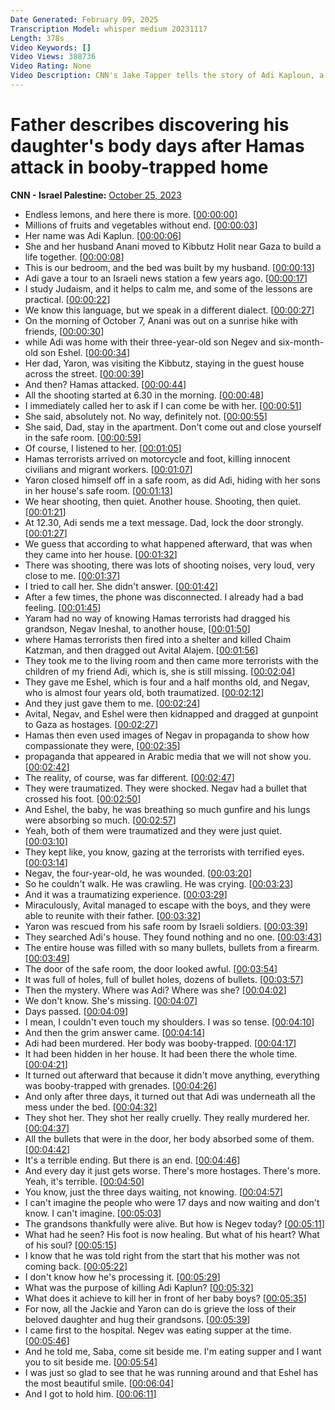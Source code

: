 ```yaml
---
Date Generated: February 09, 2025
Transcription Model: whisper medium 20231117
Length: 378s
Video Keywords: []
Video Views: 388736
Video Rating: None
Video Description: CNN's Jake Tapper tells the story of Adi Kaploun, a young mother who was killed by Hamas. #CNN #News
---
```


# Father describes discovering his daughter's body days after Hamas attack in booby-trapped home
**CNN - Israel Palestine:** [October 25, 2023](https://www.youtube.com/watch?v=rZYv3UWNTSU)
*  Endless lemons, and here there is more. [[00:00:00](https://www.youtube.com/watch?v=rZYv3UWNTSU&t=0.0s)]
*  Millions of fruits and vegetables without end. [[00:00:03](https://www.youtube.com/watch?v=rZYv3UWNTSU&t=3.0s)]
*  Her name was Adi Kaplun. [[00:00:06](https://www.youtube.com/watch?v=rZYv3UWNTSU&t=6.0s)]
*  She and her husband Anani moved to Kibbutz Holit near Gaza to build a life together. [[00:00:08](https://www.youtube.com/watch?v=rZYv3UWNTSU&t=8.0s)]
*  This is our bedroom, and the bed was built by my husband. [[00:00:13](https://www.youtube.com/watch?v=rZYv3UWNTSU&t=13.0s)]
*  Adi gave a tour to an Israeli news station a few years ago. [[00:00:17](https://www.youtube.com/watch?v=rZYv3UWNTSU&t=17.0s)]
*  I study Judaism, and it helps to calm me, and some of the lessons are practical. [[00:00:22](https://www.youtube.com/watch?v=rZYv3UWNTSU&t=22.0s)]
*  We know this language, but we speak in a different dialect. [[00:00:27](https://www.youtube.com/watch?v=rZYv3UWNTSU&t=27.0s)]
*  On the morning of October 7, Anani was out on a sunrise hike with friends, [[00:00:30](https://www.youtube.com/watch?v=rZYv3UWNTSU&t=30.0s)]
*  while Adi was home with their three-year-old son Negev and six-month-old son Eshel. [[00:00:34](https://www.youtube.com/watch?v=rZYv3UWNTSU&t=34.0s)]
*  Her dad, Yaron, was visiting the Kibbutz, staying in the guest house across the street. [[00:00:39](https://www.youtube.com/watch?v=rZYv3UWNTSU&t=39.0s)]
*  And then? Hamas attacked. [[00:00:44](https://www.youtube.com/watch?v=rZYv3UWNTSU&t=44.0s)]
*  All the shooting started at 6.30 in the morning. [[00:00:48](https://www.youtube.com/watch?v=rZYv3UWNTSU&t=48.0s)]
*  I immediately called her to ask if I can come be with her. [[00:00:51](https://www.youtube.com/watch?v=rZYv3UWNTSU&t=51.0s)]
*  She said, absolutely not. No way, definitely not. [[00:00:55](https://www.youtube.com/watch?v=rZYv3UWNTSU&t=55.0s)]
*  She said, Dad, stay in the apartment. Don't come out and close yourself in the safe room. [[00:00:59](https://www.youtube.com/watch?v=rZYv3UWNTSU&t=59.0s)]
*  Of course, I listened to her. [[00:01:05](https://www.youtube.com/watch?v=rZYv3UWNTSU&t=65.0s)]
*  Hamas terrorists arrived on motorcycle and foot, killing innocent civilians and migrant workers. [[00:01:07](https://www.youtube.com/watch?v=rZYv3UWNTSU&t=67.0s)]
*  Yaron closed himself off in a safe room, as did Adi, hiding with her sons in her house's safe room. [[00:01:13](https://www.youtube.com/watch?v=rZYv3UWNTSU&t=73.0s)]
*  We hear shooting, then quiet. Another house. Shooting, then quiet. [[00:01:21](https://www.youtube.com/watch?v=rZYv3UWNTSU&t=81.0s)]
*  At 12.30, Adi sends me a text message. Dad, lock the door strongly. [[00:01:27](https://www.youtube.com/watch?v=rZYv3UWNTSU&t=87.0s)]
*  We guess that according to what happened afterward, that was when they came into her house. [[00:01:32](https://www.youtube.com/watch?v=rZYv3UWNTSU&t=92.0s)]
*  There was shooting, there was lots of shooting noises, very loud, very close to me. [[00:01:37](https://www.youtube.com/watch?v=rZYv3UWNTSU&t=97.0s)]
*  I tried to call her. She didn't answer. [[00:01:42](https://www.youtube.com/watch?v=rZYv3UWNTSU&t=102.0s)]
*  After a few times, the phone was disconnected. I already had a bad feeling. [[00:01:45](https://www.youtube.com/watch?v=rZYv3UWNTSU&t=105.0s)]
*  Yaram had no way of knowing Hamas terrorists had dragged his grandson, Negav Ineshal, to another house, [[00:01:50](https://www.youtube.com/watch?v=rZYv3UWNTSU&t=110.0s)]
*  where Hamas terrorists then fired into a shelter and killed Chaim Katzman, and then dragged out Avital Alajem. [[00:01:56](https://www.youtube.com/watch?v=rZYv3UWNTSU&t=116.0s)]
*  They took me to the living room and then came more terrorists with the children of my friend Adi, which is, she is still missing. [[00:02:04](https://www.youtube.com/watch?v=rZYv3UWNTSU&t=124.0s)]
*  They gave me Eshel, which is four and a half months old, and Negav, who is almost four years old, both traumatized. [[00:02:12](https://www.youtube.com/watch?v=rZYv3UWNTSU&t=132.0s)]
*  And they just gave them to me. [[00:02:24](https://www.youtube.com/watch?v=rZYv3UWNTSU&t=144.0s)]
*  Avital, Negav, and Eshel were then kidnapped and dragged at gunpoint to Gaza as hostages. [[00:02:27](https://www.youtube.com/watch?v=rZYv3UWNTSU&t=147.0s)]
*  Hamas then even used images of Negav in propaganda to show how compassionate they were, [[00:02:35](https://www.youtube.com/watch?v=rZYv3UWNTSU&t=155.0s)]
*  propaganda that appeared in Arabic media that we will not show you. [[00:02:42](https://www.youtube.com/watch?v=rZYv3UWNTSU&t=162.0s)]
*  The reality, of course, was far different. [[00:02:47](https://www.youtube.com/watch?v=rZYv3UWNTSU&t=167.0s)]
*  They were traumatized. They were shocked. Negav had a bullet that crossed his foot. [[00:02:50](https://www.youtube.com/watch?v=rZYv3UWNTSU&t=170.0s)]
*  And Eshel, the baby, he was breathing so much gunfire and his lungs were absorbing so much. [[00:02:57](https://www.youtube.com/watch?v=rZYv3UWNTSU&t=177.0s)]
*  Yeah, both of them were traumatized and they were just quiet. [[00:03:10](https://www.youtube.com/watch?v=rZYv3UWNTSU&t=190.0s)]
*  They kept like, you know, gazing at the terrorists with terrified eyes. [[00:03:14](https://www.youtube.com/watch?v=rZYv3UWNTSU&t=194.0s)]
*  Negav, the four-year-old, he was wounded. [[00:03:20](https://www.youtube.com/watch?v=rZYv3UWNTSU&t=200.0s)]
*  So he couldn't walk. He was crawling. He was crying. [[00:03:23](https://www.youtube.com/watch?v=rZYv3UWNTSU&t=203.0s)]
*  And it was a traumatizing experience. [[00:03:29](https://www.youtube.com/watch?v=rZYv3UWNTSU&t=209.0s)]
*  Miraculously, Avital managed to escape with the boys, and they were able to reunite with their father. [[00:03:32](https://www.youtube.com/watch?v=rZYv3UWNTSU&t=212.0s)]
*  Yaron was rescued from his safe room by Israeli soldiers. [[00:03:39](https://www.youtube.com/watch?v=rZYv3UWNTSU&t=219.0s)]
*  They searched Adi's house. They found nothing and no one. [[00:03:43](https://www.youtube.com/watch?v=rZYv3UWNTSU&t=223.0s)]
*  The entire house was filled with so many bullets, bullets from a firearm. [[00:03:49](https://www.youtube.com/watch?v=rZYv3UWNTSU&t=229.0s)]
*  The door of the safe room, the door looked awful. [[00:03:54](https://www.youtube.com/watch?v=rZYv3UWNTSU&t=234.0s)]
*  It was full of holes, full of bullet holes, dozens of bullets. [[00:03:57](https://www.youtube.com/watch?v=rZYv3UWNTSU&t=237.0s)]
*  Then the mystery. Where was Adi? Where was she? [[00:04:02](https://www.youtube.com/watch?v=rZYv3UWNTSU&t=242.0s)]
*  We don't know. She's missing. [[00:04:07](https://www.youtube.com/watch?v=rZYv3UWNTSU&t=247.0s)]
*  Days passed. [[00:04:09](https://www.youtube.com/watch?v=rZYv3UWNTSU&t=249.0s)]
*  I mean, I couldn't even touch my shoulders. I was so tense. [[00:04:10](https://www.youtube.com/watch?v=rZYv3UWNTSU&t=250.0s)]
*  And then the grim answer came. [[00:04:14](https://www.youtube.com/watch?v=rZYv3UWNTSU&t=254.0s)]
*  Adi had been murdered. Her body was booby-trapped. [[00:04:17](https://www.youtube.com/watch?v=rZYv3UWNTSU&t=257.0s)]
*  It had been hidden in her house. It had been there the whole time. [[00:04:21](https://www.youtube.com/watch?v=rZYv3UWNTSU&t=261.0s)]
*  It turned out afterward that because it didn't move anything, everything was booby-trapped with grenades. [[00:04:26](https://www.youtube.com/watch?v=rZYv3UWNTSU&t=266.0s)]
*  And only after three days, it turned out that Adi was underneath all the mess under the bed. [[00:04:32](https://www.youtube.com/watch?v=rZYv3UWNTSU&t=272.0s)]
*  They shot her. They shot her really cruelly. They really murdered her. [[00:04:37](https://www.youtube.com/watch?v=rZYv3UWNTSU&t=277.0s)]
*  All the bullets that were in the door, her body absorbed some of them. [[00:04:42](https://www.youtube.com/watch?v=rZYv3UWNTSU&t=282.0s)]
*  It's a terrible ending. But there is an end. [[00:04:46](https://www.youtube.com/watch?v=rZYv3UWNTSU&t=286.0s)]
*  And every day it just gets worse. There's more hostages. There's more. Yeah, it's terrible. [[00:04:50](https://www.youtube.com/watch?v=rZYv3UWNTSU&t=290.0s)]
*  You know, just the three days waiting, not knowing. [[00:04:57](https://www.youtube.com/watch?v=rZYv3UWNTSU&t=297.0s)]
*  I can't imagine the people who were 17 days and now waiting and don't know. I can't imagine. [[00:05:03](https://www.youtube.com/watch?v=rZYv3UWNTSU&t=303.0s)]
*  The grandsons thankfully were alive. But how is Negev today? [[00:05:11](https://www.youtube.com/watch?v=rZYv3UWNTSU&t=311.0s)]
*  What had he seen? His foot is now healing. But what of his heart? What of his soul? [[00:05:15](https://www.youtube.com/watch?v=rZYv3UWNTSU&t=315.0s)]
*  I know that he was told right from the start that his mother was not coming back. [[00:05:22](https://www.youtube.com/watch?v=rZYv3UWNTSU&t=322.0s)]
*  I don't know how he's processing it. [[00:05:29](https://www.youtube.com/watch?v=rZYv3UWNTSU&t=329.0s)]
*  What was the purpose of killing Adi Kaplun? [[00:05:32](https://www.youtube.com/watch?v=rZYv3UWNTSU&t=332.0s)]
*  What does it achieve to kill her in front of her baby boys? [[00:05:35](https://www.youtube.com/watch?v=rZYv3UWNTSU&t=335.0s)]
*  For now, all the Jackie and Yaron can do is grieve the loss of their beloved daughter and hug their grandsons. [[00:05:39](https://www.youtube.com/watch?v=rZYv3UWNTSU&t=339.0s)]
*  I came first to the hospital. Negev was eating supper at the time. [[00:05:46](https://www.youtube.com/watch?v=rZYv3UWNTSU&t=346.0s)]
*  And he told me, Saba, come sit beside me. I'm eating supper and I want you to sit beside me. [[00:05:54](https://www.youtube.com/watch?v=rZYv3UWNTSU&t=354.0s)]
*  I was just so glad to see that he was running around and that Eshel has the most beautiful smile. [[00:06:04](https://www.youtube.com/watch?v=rZYv3UWNTSU&t=364.0s)]
*  And I got to hold him. [[00:06:11](https://www.youtube.com/watch?v=rZYv3UWNTSU&t=371.0s)]

